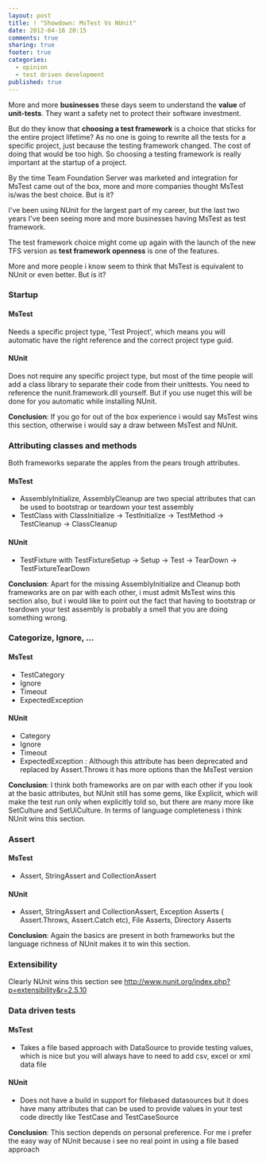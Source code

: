 ```yaml
---
layout: post
title: ! "Showdown: MsTest Vs NUnit"
date: 2012-04-16 20:15
comments: true
sharing: true
footer: true
categories:
  - opinion
  - test driven development
published: true
---
```


More and more **businesses** these days seem to understand the **value** of **unit-tests**. They want a safety net to protect their software investment.

But do they know that **choosing a test framework** is a choice that sticks for the entire project lifetime? As no one is going to rewrite all the tests for a specific project, just because the testing framework changed. The cost of doing that would be too high. So choosing a testing framework is really important at the startup of a project.

By the time Team Foundation Server was marketed and integration for MsTest came out of the box, more and more companies thought MsTest is/was the best choice. But is it?

I've been using NUnit for the largest part of my career, but the last two years I've been seeing more and more businesses having MsTest as test framework.

The test framework choice might come up again with the launch of the new TFS version as **test framework openness** is one of the features.

More and more people i know seem to think that MsTest is equivalent to NUnit or even better. But is it?

### Startup

#### MsTest

Needs a specific project type, 'Test Project', which means you will automatic have the right reference and the correct project type guid.

#### NUnit

Does not require any specific project type, but most of the time people will add a class library to separate their code from their unittests. You need to reference the nunit.framework.dll yourself. But if you use nuget this will be done for you automatic while installing NUnit.

**Conclusion**: If you go for out of the box experience i would say MsTest wins this section, otherwise i would say a draw between MsTest and NUnit.

### Attributing classes and methods

Both frameworks separate the apples from the pears trough attributes.

#### MsTest

- AssemblyInitialize, AssemblyCleanup are two special attributes that can be used to bootstrap or teardown your test assembly
- TestClass with ClassInitialize -> TestInitialize -> TestMethod -> TestCleanup -> ClassCleanup

#### NUnit

- TestFixture with TestFixtureSetup -> Setup -> Test -> TearDown -> TestFixtureTearDown

**Conclusion**: Apart for the missing AssemblyInitialize and Cleanup both frameworks are on par with each other, i must admit MsTest wins this section also, but i would like to point out the fact that having to bootstrap or teardown your test assembly is probably a smell that you are doing something wrong.

### Categorize, Ignore, ...

#### MsTest

- TestCategory
- Ignore
- Timeout
- ExpectedException

#### NUnit

- Category
- Ignore
- Timeout
- ExpectedException : Although this attribute has been deprecated and replaced by Assert.Throws it has more options than the MsTest version

**Conclusion**: I think both frameworks are on par with each other if you look at the basic attributes, but NUnit still has some gems, like Explicit, which will make the test run only when explicitly told so, but there are many more like SetCulture and SetUiCulture. In terms of language completeness i think NUnit wins this section.

### Assert

#### MsTest

- Assert, StringAssert and CollectionAssert

#### NUnit

- Assert, StringAssert and CollectionAssert, Exception Asserts ( Assert.Throws, Assert.Catch etc), File Asserts, Directory Asserts

**Conclusion**: Again the basics are present in both frameworks but the language richness of NUnit makes it to win this section.

### Extensibility

Clearly NUnit wins this section see <a href="http://www.nunit.org/index.php?p=extensibility&amp;r=2.5.10">http://www.nunit.org/index.php?p=extensibility&r=2.5.10</a>

### Data driven tests

#### MsTest

- Takes a file based approach with DataSource to provide testing values, which is nice but you will always have to need to add csv, excel or xml data file

#### NUnit

- Does not have a build in support for filebased datasources but it does have many attributes that can be used to provide values in your test code directly like TestCase and TestCaseSource

**Conclusion**: This section depends on personal preference. For me i prefer the easy way of NUnit because i see no real point in using a file based approach
